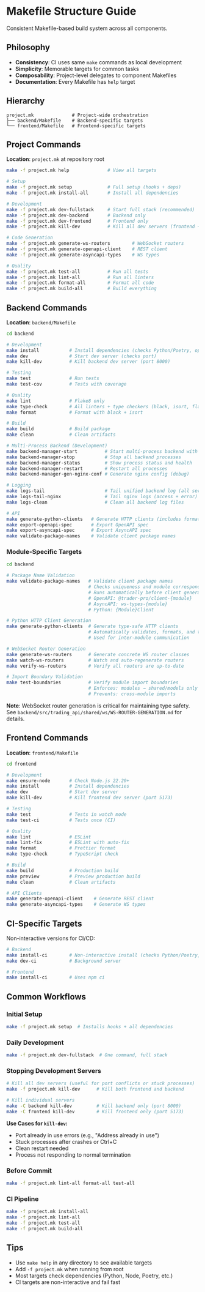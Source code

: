 # Makefile Structure Guide

Consistent Makefile-based build system across all components.

## Philosophy

- **Consistency**: CI uses same `make` commands as local development
- **Simplicity**: Memorable targets for common tasks
- **Composability**: Project-level delegates to component Makefiles
- **Documentation**: Every Makefile has `help` target

## Hierarchy

```
project.mk              # Project-wide orchestration
├── backend/Makefile    # Backend-specific targets
└── frontend/Makefile   # Frontend-specific targets
```

## Project Commands

**Location**: `project.mk` at repository root

```bash
make -f project.mk help              # View all targets

# Setup
make -f project.mk setup             # Full setup (hooks + deps)
make -f project.mk install-all       # Install all dependencies

# Development
make -f project.mk dev-fullstack     # Start full stack (recommended)
make -f project.mk dev-backend       # Backend only
make -f project.mk dev-frontend      # Frontend only
make -f project.mk kill-dev          # Kill all dev servers (frontend + backend)

# Code Generation
make -f project.mk generate-ws-routers        # WebSocket routers
make -f project.mk generate-openapi-client    # REST client
make -f project.mk generate-asyncapi-types    # WS types

# Quality
make -f project.mk test-all          # Run all tests
make -f project.mk lint-all          # Run all linters
make -f project.mk format-all        # Format all code
make -f project.mk build-all         # Build everything
```

## Backend Commands

**Location**: `backend/Makefile`

```bash
cd backend

# Development
make install           # Install dependencies (checks Python/Poetry, optional nginx)
make dev               # Start dev server (checks port)
make kill-dev          # Kill backend dev server (port 8000)

# Testing
make test              # Run tests
make test-cov          # Tests with coverage

# Quality
make lint              # Flake8 only
make type-check        # All linters + type checkers (black, isort, flake8, mypy, pyright)
make format            # Format with black + isort

# Build
make build             # Build package
make clean             # Clean artifacts

# Multi-Process Backend (Development)
make backend-manager-start          # Start multi-process backend with nginx
make backend-manager-stop           # Stop all backend processes
make backend-manager-status         # Show process status and health
make backend-manager-restart        # Restart all processes
make backend-manager-gen-nginx-conf # Generate nginx config (debug)

# Logging
make logs-tail                      # Tail unified backend log (all servers with prefixes)
make logs-tail-nginx                # Tail nginx logs (access + error)
make logs-clean                     # Clean all backend log files

# API
make generate-python-clients   # Generate HTTP clients (includes format & validation)
make export-openapi-spec       # Export OpenAPI spec
make export-asyncapi-spec      # Export AsyncAPI spec
make validate-package-names    # Validate client package names
```

### Module-Specific Targets

```bash
cd backend

# Package Name Validation
make validate-package-names   # Validate client package names
                              # Checks uniqueness and module correspondence
                              # Runs automatically before client generation
                              # OpenAPI: @trader-pro/client-{module}
                              # AsyncAPI: ws-types-{module}
                              # Python: {Module}Client

# Python HTTP Client Generation
make generate-python-clients  # Generate type-safe HTTP clients
                              # Automatically validates, formats, and type-checks
                              # Used for inter-module communication

# WebSocket Router Generation
make generate-ws-routers      # Generate concrete WS router classes
make watch-ws-routers         # Watch and auto-regenerate routers
make verify-ws-routers        # Verify all routers are up-to-date

# Import Boundary Validation
make test-boundaries          # Verify module import boundaries
                              # Enforces: modules → shared/models only
                              # Prevents: cross-module imports
```

**Note**: WebSocket router generation is critical for maintaining type safety. See `backend/src/trading_api/shared/ws/WS-ROUTER-GENERATION.md` for details.

## Frontend Commands

**Location**: `frontend/Makefile`

```bash
cd frontend

# Development
make ensure-node       # Check Node.js 22.20+
make install           # Install dependencies
make dev               # Start dev server
make kill-dev          # Kill frontend dev server (port 5173)

# Testing
make test              # Tests in watch mode
make test-ci           # Tests once (CI)

# Quality
make lint              # ESLint
make lint-fix          # ESLint with auto-fix
make format            # Prettier format
make type-check        # TypeScript check

# Build
make build             # Production build
make preview           # Preview production build
make clean             # Clean artifacts

# API Clients
make generate-openapi-client    # Generate REST client
make generate-asyncapi-types    # Generate WS types
```

## CI-Specific Targets

Non-interactive versions for CI/CD:

```bash
# Backend
make install-ci        # Non-interactive install (checks Python/Poetry, skips nginx)
make dev-ci            # Background server

# Frontend
make install-ci        # Uses npm ci
```

## Common Workflows

### Initial Setup

```bash
make -f project.mk setup  # Installs hooks + all dependencies
```

### Daily Development

```bash
make -f project.mk dev-fullstack  # One command, full stack
```

### Stopping Development Servers

```bash
# Kill all dev servers (useful for port conflicts or stuck processes)
make -f project.mk kill-dev      # Kill both frontend and backend

# Kill individual servers
make -C backend kill-dev         # Kill backend only (port 8000)
make -C frontend kill-dev        # Kill frontend only (port 5173)
```

**Use Cases for `kill-dev`:**

- Port already in use errors (e.g., "Address already in use")
- Stuck processes after crashes or Ctrl+C
- Clean restart needed
- Process not responding to normal termination

### Before Commit

```bash
make -f project.mk lint-all format-all test-all
```

### CI Pipeline

```bash
make -f project.mk install-all
make -f project.mk lint-all
make -f project.mk test-all
make -f project.mk build-all
```

## Tips

- Use `make help` in any directory to see available targets
- Add `-f project.mk` when running from root
- Most targets check dependencies (Python, Node, Poetry, etc.)
- CI targets are non-interactive and fail fast
